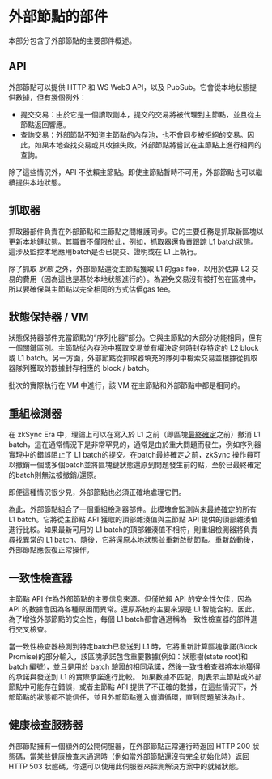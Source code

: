 <!-- 翻譯時間：2024/3/5 -->
# 外部節點的部件

本部分包含了外部節點的主要部件概述。

## API

外部節點可以提供 HTTP 和 WS Web3 API，以及 PubSub。它會從本地狀態提供數據，但有幾個例外：

- 提交交易：由於它是一個讀取副本，提交的交易將被代理到主節點，並且從主節點返回響應。
- 查詢交易：外部節點不知道主節點的內存池，也不會同步被拒絕的交易。因此，如果本地查找交易或其收據失敗，外部節點將嘗試在主節點上進行相同的查詢。

除了這些情況外，API 不依賴主節點。即使主節點暫時不可用，外部節點也可以繼續提供本地狀態。

## 抓取器

抓取器部件負責在外部節點和主節點之間維護同步。它的主要任務是抓取新區塊以更新本地鏈狀態。其職責不僅限於此，例如，抓取器還負責跟踪 L1 batch狀態。這涉及監控本地應用batch是否已提交、證明或在 L1 上執行。

除了抓取 _狀態_ 之外，外部節點還從主節點獲取 L1 的gas fee，以用於估算 L2 交易的費用（因為這也是基於本地狀態進行的）。為避免交易沒有被打包在區塊中，所以要確保與主節點以完全相同的方式估價gas fee。

## 狀態保持器 / VM

狀態保持器部件充當節點的“序列化器”部分。它與主節點的大部分功能相同，但有一個關鍵區別。主節點從內存池中獲取交易並有權決定何時封存特定的 L2 block 或 L1 batch。另一方面，外部節點從抓取器填充的隊列中檢索交易並根據從抓取器隊列獲取的數據封存相應的 block / batch。

批次的實際執行在 VM 中進行，該 VM 在主節點和外部節點中都是相同的。

## 重組檢測器

在 zkSync Era 中，理論上可以在寫入於 L1 之前（即區塊[最終確定][finality]之前）撤消 L1 batch，這在通常情況下是非常罕見的，通常是由於重大問題而發生，例如序列器實現中的錯誤阻止了 L1 batch的提交。在batch最終確定之前，zkSync 操作員可以撤銷一個或多個batch並將區塊鏈狀態還原到問題發生前的點，至於已最終確定的batch則無法被撤銷/還原。

即便這種情況很少見，外部節點也必須正確地處理它們。

為此，外部節點組合了一個重組檢測器部件。此模塊會監測尚未[最終確定][finality]的所有 L1 batch。它將從主節點 API 獲取的頂部雜湊值與主節點 API 提供的頂部雜湊值進行比較。如果最新可用的 L1 batch的頂部雜湊值不相符，則重組檢測器將負責尋找異常的 L1 batch。隨後，它將還原本地狀態並重新啟動節點。重新啟動後，外部節點應恢復正常操作。

[finality]: https://era.zksync.io/docs/dev/developer-guides/finality.html

## 一致性檢查器

主節點 API 作為外部節點的主要信息來源。但僅依賴 API 的安全性欠佳，因為 API 的數據會因為各種原因而異常。還原系統的主要來源是 L1 智能合約。因此，為了增強外部節點的安全性，每個 L1 batch都會通過稱為一致性檢查器的部件進行交叉檢查。

當一致性檢查器檢測到特定batch已發送到 L1 時，它將重新計算區塊承諾(Block Promise)的部分輸入，該區塊承諾包含重要數據(例如：狀態樹(state
root)和 batch 編號)，並且是用於 batch 驗證的相同承諾，然後一致性檢查器將本地獲得的承諾與發送到 L1 的實際承諾進行比較。
如果數據不匹配，則表示主節點或外部節點中可能存在錯誤，或者主節點 API 提供了不正確的數據，在這些情況下，外部節點的狀態都不能信任，並且外部節點進入崩潰循環，直到問題解決為止。

## 健康檢查服務器

外部節點擁有一個額外的公開伺服器，在外部節點正常運行時返回 HTTP 200 狀態碼，當某些健康檢查未通過時（例如當外部節點還沒有完全初始化時）返回 HTTP 503 狀態碼，你還可以使用此伺服器來探測解決方案中的就緒狀態。
